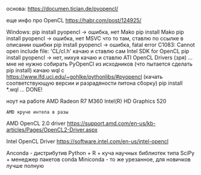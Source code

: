 основа: https://documen.tician.de/pyopencl/

еще	инфо про OpenCL https://habr.com/post/124925/

Windows:
pip install pyopencl
	-> ошибка, нет Mako
pip install Mako
pip install pyopencl
	-> ошибка, нет MSVC что то там, 
	ставлю по ссылке в описании ошибки
pip install pyopencl
	-> ошибка, fatal error C1083: Cannot open include file: 'CL/cl.h'
	качаю и ставлю сам Intel SDK for OpenCL
	pip install pyopencl
-> нет, нихуя
	качаю и ставлю ATI OpenCL Drivers (зря)
...
мне не нужно собирать PyOpenCl из исходников (что пытается сделать pip install)
качаю wql с https://www.lfd.uci.edu/~gohlke/pythonlibs/#pyopencl (качать соответствующую версии и разрадяности питона сборку)
pip install *.wql
...
DONE!


ноут на работе
	AMD Radeon R7 M360
	Intel(R) HD Graphics 520

	AMD круче интела в разы

AMD OpenCL 2.0 driver
https://support.amd.com/en-us/kb-articles/Pages/OpenCL2-Driver.aspx

Intel OpenCL Driver
https://software.intel.com/en-us/intel-opencl


Anconda - дистрибутив Python + R + куча научных библиотек типа SciPy + менеджер пакетов conda
Miniconda - то же урезанное, для новичков лучше полную